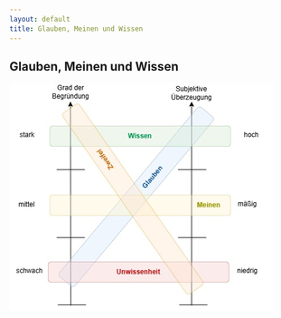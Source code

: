 ```yaml
---
layout: default
title: Glauben, Meinen und Wissen
---
```


## Glauben, Meinen und Wissen

![Glauben, Meinen und Wissen](/_pages/img/glauben-wissen-meinen.jpg)